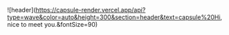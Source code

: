 ![header](https://capsule-render.vercel.app/api?type=wave&color=auto&height=300&section=header&text=capsule%20Hi, nice to meet you.&fontSize=90)
